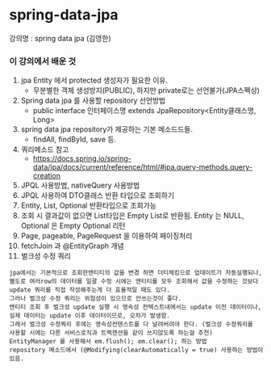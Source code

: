 # spring-data-jpa
강의명 : spring data jpa (김영한)

### 이 강의에서 배운 것
1. jpa Entity 에서 protected 생성자가 필요한 이유.
   - 무분별한 객체 생성방지(PUBLIC), 하지만 private로는 선언불가(JPA스펙상)
3. Spring data jpa 를 사용할 repository 선언방법
   - public interface 인터페이스명 extends JpaRepository<Entity클래스명, Long>
5. spring data jpa repository가 제공하는 기본 메소드드들.
   - findAll, findById, save 등.
7. 쿼리메소드 참고   
   - https://docs.spring.io/spring-data/jpa/docs/current/reference/html/#jpa.query-methods.query-creation
8. JPQL 사용방법, nativeQuery 사용방법
9. JPQL 사용하여 DTO클래스 반환 타입으로 조회하기
10. Entity, List<Entity>, Optional<Entity> 반환타입으로 조회가능
11. 조회 시 결과값이 없으면 List<Entity>타입은 Empty List로 반환됨. Entity 는 NULL, Optional 은 Empty Optional 리턴 
12. Page, pageable, PageRequest 을 이용하여 페이징처리
13. fetchJoin 과 @EntityGraph 개념
14. 벌크성 수정 쿼리
```
jpa에서는 기본적으로 조회한엔티티의 값을 변경 하면 더티체킹으로 업데이트가 자동실행되나,
별도로 여러row의 데이터를 일괄 수정 시에는 엔티티를 모두 조회해서 값을 수정하는 것보다
update 쿼리를 직접 작성해주는게 더 효율적일 때도 있다.
그러나 벌크성 수정 쿼리는 위험성이 있으므로 안쓰는것이 좋다.
엔티티 조회 후 벌크성 update 실행 시 영속성 컨텍스트내에서는 update 이전 데이터이나,
실제 데이터는 update 이후 데이터이므로, 오차가 발생함.
그래서 벌크성 수정쿼리 후에는 영속성컨텐스트를 다 날려버려야 한다. (벌크성 수정쿼리를
사용할 시에는 다른 서비스로직과 트랙잰션을 같이 쓰지않도록 하는걸 추천)
EntityManager 를 사용해서 em.flush(); em.clear(); 하는 방법
repository 메소드에서 (@Modifying(clearAutomatically = true) 사용하는 방법이있음.
```
